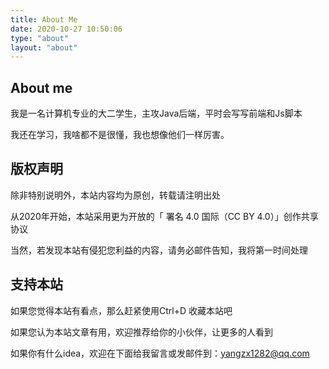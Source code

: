 ```yaml
---
title: About Me
date: 2020-10-27 10:50:06
type: "about"
layout: "about"
---
```

## About me
我是一名计算机专业的大二学生，主攻Java后端，平时会写写前端和Js脚本

我还在学习，我啥都不是很懂，我也想像他们一样厉害。

## 版权声明

除非特别说明外，本站内容均为原创，转载请注明出处

从2020年开始，本站采用更为开放的「 署名 4.0 国际（CC BY 4.0）」创作共享协议

当然，若发现本站有侵犯您利益的内容，请务必邮件告知，我将第一时间处理


## 支持本站

如果您觉得本站有看点，那么赶紧使用Ctrl+D 收藏本站吧

如果您认为本站文章有用，欢迎推荐给你的小伙伴，让更多的人看到

如果你有什么idea，欢迎在下面给我留言或发邮件到：[yangzx1282@qq.com](mailTo:yangzx1282@qq.com)
